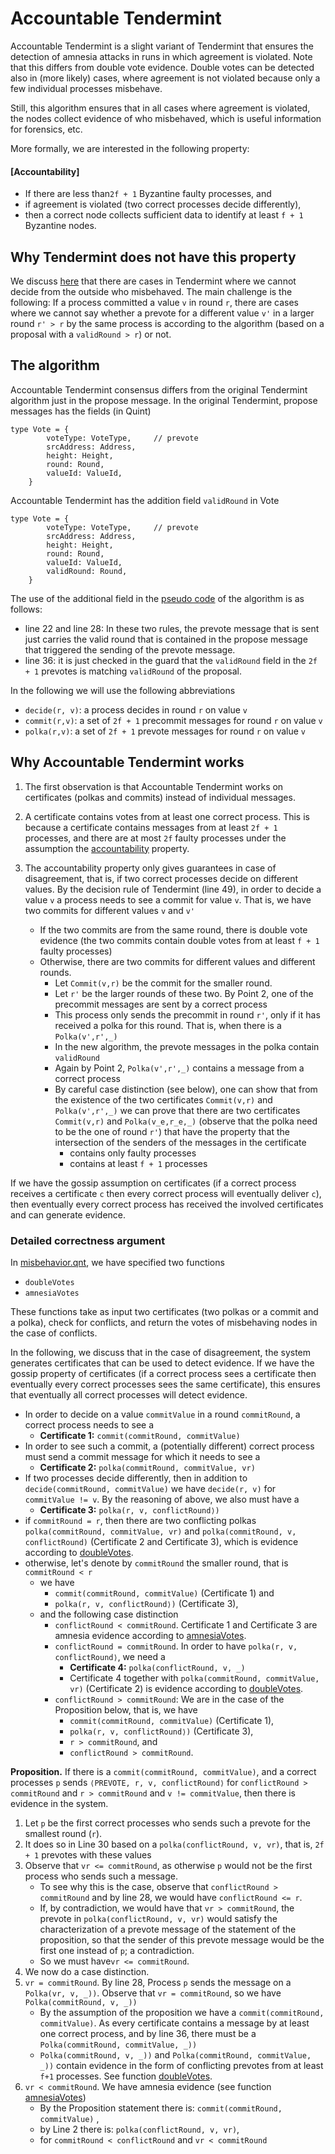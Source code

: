# Accountable Tendermint 

Accountable Tendermint is a slight variant of Tendermint that ensures the
detection of amnesia attacks in runs in which agreement is violated. Note that
this differs from double vote evidence. Double votes can be detected also in
(more likely) cases, where agreement is not violated because only a few
individual processes misbehave. 

Still, this algorithm ensures that in all cases where agreement is violated, the
nodes collect evidence of who misbehaved, which is useful information for
forensics, etc. 

More formally, we are interested in the following property:

#### **[Accountability]**
- If there are less than`2f + 1` Byzantine faulty processes, and 
- if agreement is violated (two correct processes decide differently), 
- then a correct node collects sufficient data to identify at least `f + 1`
Byzantine nodes.


## Why Tendermint does not have this property

We discuss [here](../misbehavior.md#what-cannot-be-done) that there are cases in
Tendermint where we cannot decide from the outside who misbehaved. The main
challenge is the following: If a process committed a value `v` in round `r`,
there are cases where we cannot say whether a prevote for a different value `v'`
in a larger round `r' > r` by the same process is according to the algorithm
(based on a proposal with a `validRound > r`) or not.


## The algorithm

Accountable Tendermint consensus differs from the original Tendermint algorithm
just in the propose message. In the original Tendermint, propose messages has
the fields (in Quint)
```
type Vote = {
        voteType: VoteType,     // prevote
        srcAddress: Address, 
        height: Height,
        round: Round,
        valueId: ValueId,
    }
```

Accountable Tendermint has the addition field `validRound` in Vote
```
type Vote = {
        voteType: VoteType,     // prevote
        srcAddress: Address, 
        height: Height,
        round: Round,
        valueId: ValueId,
        validRound: Round,
    }
```

The use of the additional field in the [pseudo code](./pseudo.md) of the
algorithm is as follows:
- line 22 and line 28: In these two rules, the prevote message that is sent just
  carries the valid round that is contained in the propose message that
  triggered the sending of the prevote message.
- line 36: it is just checked in the guard that the `validRound` field in the
  `2f + 1` prevotes is matching `validRound` of the proposal.

In the following we will use the following abbreviations
- `decide(r, v)`: a process decides in round `r` on value `v`
- `commit(r,v)`: a set of `2f + 1` precommit messages for round `r` on value `v`
- `polka(r,v)`: a set of `2f + 1` prevote messages for round `r` on value `v`


## Why Accountable Tendermint works

1. The first observation is that Accountable Tendermint works on certificates
  (polkas and commits) instead of individual messages.
2. A certificate contains votes from at least one correct process. This is
  because a certificate contains messages from at least `2f + 1` processes, and
  there are at most `2f` faulty processes under the assumption the
  [accountability](#accountability) property.
3. The accountability property only gives guarantees in case of disagreement,
  that is, if two correct processes decide on different values. By the decision
  rule of Tendermint (line 49), in order to decide a value `v` a process needs to
  see a commit for value `v`. That is, we have two commits for different values `v` and `v'`

    - If the two commits are from the same round, there is double vote evidence
    (the two commits contain double votes from at least `f + 1` faulty processes) 
    - Otherwise, there are two commits for different values and different
      rounds.
        - Let `Commit(v,r)` be the commit for the smaller round. 
        - Let `r'` be the larger rounds of these two. By Point 2, one of the
          precommit messages are sent by a correct process
        - This process only sends the precommit in round `r'`, only if it has
          received a polka for this round. That is, when there is a `Polka(v',r',_)`
        - In the new algorithm, the prevote messages in the polka contain `validRound`
        - Again by Point 2, `Polka(v',r',_)` contains a message from a correct process
        - By careful case distinction (see below), one can show that from the
          existence of the two certificates `Commit(v,r)` and `Polka(v',r',_)` we
          can prove that there are two certificates `Commit(v,r)` and
          `Polka(v_e,r_e,_)` (observe that the polka need to be the one of round
          `r'`) that have the property that the intersection of the senders of
          the messages in the certificate 
            - contains only faulty processes
            - contains at least `f + 1` processes 

If we have the gossip assumption on certificates (if a correct process receives
a certificate `c` then every correct process will eventually deliver `c`), then
eventually every correct process has received the involved certificates and can
generate evidence.

### Detailed correctness argument

In [misbehavior.qnt](./misbehavior.qnt), we have specified two functions
  - `doubleVotes`
  - `amnesiaVotes`

These functions take as input two certificates (two polkas or a commit and a
polka), check for conflicts, and return the votes of misbehaving nodes in the
case of conflicts. 


In the following, we discuss that in the case of disagreement,
the system generates certificates that can be used to detect evidence. If we
have the gossip property of certificates (if a correct process sees a
certificate then eventually every correct processes sees the same certificate),
this ensures that eventually all correct processes will detect evidence.


- In order to decide on a value `commitValue` in a round `commitRound`, a 
  correct process needs to see a
    - **Certificate 1:** `commit(commitRound, commitValue)`
- In order to see such a commit, a (potentially different) correct process must
  send a commit message for which it needs to see a 
    - **Certificate 2:** `polka(commitRound, commitValue, vr)`
- If two processes decide differently, then in addition to `decide(commitRound,
  commitValue)` we have `decide(r, v)` for `commitValue != v`. By the reasoning
of above, we also must have a 
    - **Certificate 3:** `polka(r, v, conflictRound⟩)`
- if  `commitRound = r`, then there are two conflicting polkas 
 `polka(commitRound, commitValue, vr)` and `polka(commitRound, v, conflictRound)` (Certificate 2 and Certificate 3), which is evidence according to [doubleVotes](./misbehavior.qnt).
- otherwise, let's denote by `commitRound` the smaller round, that is `commitRound < r`
    - we have 
        - `commit(commitRound, commitValue)` (Certificate 1) and 
        - `polka(r, v, conflictRound⟩)` (Certificate 3),
    - and the following case distinction
        - `conflictRound < commitRound`. Certificate 1 and Certificate 3 are amnesia evidence according to [amnesiaVotes](./misbehavior.qnt).
        - `conflictRound = commitRound`. In order to have `polka(r, v, conflictRound⟩`, we need a 
            - **Certificate 4:** `polka(conflictRound, v, _)` 
            - Certificate 4 together with `polka(commitRound, commitValue, vr)` (Certificate 2) is evidence according to [doubleVotes](./misbehavior.qnt).
        - `conflictRound > commitRound`: We are in the case of the Proposition below, that is, we have
            - `commit(commitRound, commitValue)` (Certificate 1),  
            - `polka(r, v, conflictRound⟩)` (Certificate 3),
            - `r > commitRound`, and
            - `conflictRound > commitRound`.



**Proposition.** If there is a `commit(commitRound, commitValue)`, and a correct
processes `p` sends `⟨PREVOTE, r, v, conflictRound⟩` for `conflictRound > commitRound` 
and `r > commitRound`  and `v != commitValue`, then there
is evidence in the system.

1. Let `p` be the first correct processes who sends such a prevote for the
   smallest round (`r`).
2. It does so in Line 30 based on a `polka(conflictRound, v, vr)`, that is,
   `2f + 1` prevotes with these values
3. Observe that `vr <= commitRound`, as otherwise `p` would not be the first
   process who sends such a message. 
    - To see why this is the case, observe that `conflictRound > commitRound` and
     by line 28, we would have `conflictRound <= r`. 
    - If, by contradiction, we would have that `vr > commitRound`, the prevote in
     `polka(conflictRound, v, vr)` would satisfy the characterization of a
     prevote message of the statement of the proposition, so that the sender of
     this prevote message would be the first one instead of `p`; a contradiction. 
    - So we must have`vr <= commitRound`.
4. We now do a case distinction.  
5. `vr = commitRound`. By line 28, Process `p` sends the message on a 
   `Polka(vr, v, _))`. Observe that `vr = commitRound`, so we have `Polka(commitRound,
   v, _))`
    - By the assumption of the proposition we have a `commit(commitRound,
    commitValue)`. As every certificate contains a message by at least one
    correct process, and by line 36, there must be a `Polka(commitRound,
    commitValue, _))`
    - `Polka(commitRound, v, _))` and `Polka(commitRound, commitValue, _))`
    contain evidence in the form of conflicting prevotes from at least `f+1`
    processes. See function [doubleVotes](./misbehavior.qnt).
6. `vr < commitRound`. We have amnesia evidence (see function
   [amnesiaVotes](./misbehavior.qnt))
    - By the Proposition statement there is: `commit(commitRound, commitValue)` ,
    - by Line 2 there is: `polka(conflictRound, v, vr)`,
    - for `commitRound < conflictRound` and `vr < commitRound`

